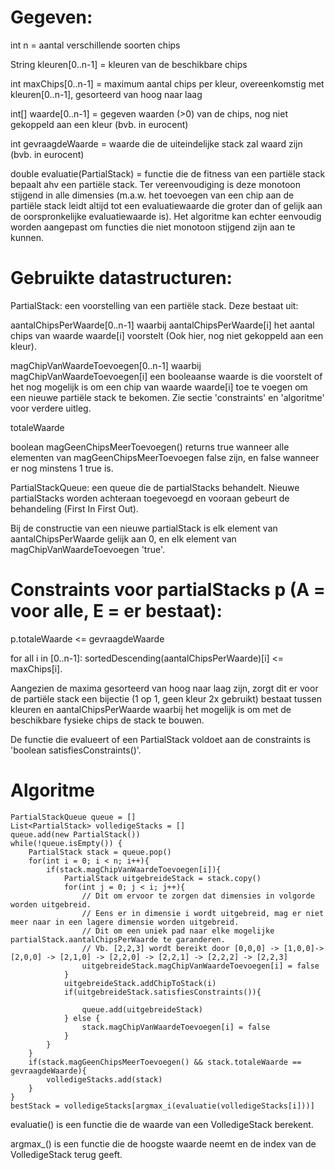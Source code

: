 # Gegeven:
int n = aantal verschillende soorten chips

String kleuren[0..n-1] = kleuren van de beschikbare chips

int maxChips[0..n-1] = maximum aantal chips per kleur, overeenkomstig met kleuren[0..n-1], gesorteerd van hoog naar laag

int[] waarde[0..n-1] = gegeven waarden (>0) van de chips, nog niet gekoppeld aan een kleur (bvb. in eurocent)

int gevraagdeWaarde = waarde die de uiteindelijke stack zal waard zijn (bvb. in eurocent)

double evaluatie(PartialStack) = functie die de fitness van een partiële stack bepaalt ahv een partiële stack.
Ter vereenvoudiging is deze monotoon stijgend in alle dimensies
(m.a.w. het toevoegen van een chip aan de partiële stack leidt altijd tot een evaluatiewaarde die groter dan of gelijk aan de oorspronkelijke evaluatiewaarde is).
Het algoritme kan echter eenvoudig worden aangepast om functies die niet monotoon stijgend zijn aan te kunnen.

# Gebruikte datastructuren:
PartialStack: een voorstelling van een partiële stack. Deze bestaat uit:

aantalChipsPerWaarde[0..n-1] waarbij aantalChipsPerWaarde[i] het aantal chips van waarde waarde[i] voorstelt (Ook hier, nog niet gekoppeld aan een kleur).

magChipVanWaardeToevoegen[0..n-1] waarbij magChipVanWaardeToevoegen[i] een booleaanse waarde is die voorstelt of het nog mogelijk is
om een chip van waarde waarde[i] toe te voegen om een nieuwe partiële stack te bekomen. Zie sectie 'constraints' en 'algoritme' voor verdere uitleg.

totaleWaarde

boolean magGeenChipsMeerToevoegen() returns true wanneer alle elementen van magGeenChipsMeerToevoegen false zijn, en false wanneer er nog minstens 1 true is.

PartialStackQueue: een queue die de partialStacks behandelt. Nieuwe partialStacks worden achteraan toegevoegd en vooraan gebeurt de behandeling (First In First Out).

Bij de constructie van een nieuwe partialStack is elk element van aantalChipsPerWaarde gelijk aan 0, en elk element van magChipVanWaardeToevoegen 'true'.

# Constraints voor partialStacks p (A = voor alle, E = er bestaat):

p.totaleWaarde <= gevraagdeWaarde

for all i in [0..n-1]: sortedDescending(aantalChipsPerWaarde)[i] <= maxChips[i].

Aangezien de maxima gesorteerd van hoog naar laag zijn, zorgt dit er voor de partiële stack een bijectie (1 op 1, geen kleur 2x gebruikt) bestaat tussen
kleuren en aantalChipsPerWaarde waarbij het mogelijk is om met de beschikbare fysieke chips de stack te bouwen.

De functie die evalueert of een PartialStack voldoet aan de constraints is 'boolean satisfiesConstraints()'.

# Algoritme
```
PartialStackQueue queue = []
List<PartialStack> volledigeStacks = []
queue.add(new PartialStack())
while(!queue.isEmpty()) {
    PartialStack stack = queue.pop()
    for(int i = 0; i < n; i++){
        if(stack.magChipVanWaardeToevoegen[i]){
            PartialStack uitgebreideStack = stack.copy()
            for(int j = 0; j < i; j++){
                // Dit om ervoor te zorgen dat dimensies in volgorde worden uitgebreid.
                // Eens er in dimensie i wordt uitgebreid, mag er niet meer naar in een lagere dimensie worden uitgebreid.
                // Dit om een uniek pad naar elke mogelijke partialStack.aantalChipsPerWaarde te garanderen.
                // Vb. [2,2,3] wordt bereikt door [0,0,0] -> [1,0,0]-> [2,0,0] -> [2,1,0] -> [2,2,0] -> [2,2,1] -> [2,2,2] -> [2,2,3]
                uitgebreideStack.magChipVanWaardeToevoegen[i] = false
            }
            uitgebreideStack.addChipToStack(i)
            if(uitgebreideStack.satisfiesConstraints()){

                queue.add(uitgebreideStack)
            } else {
                stack.magChipVanWaardeToevoegen[i] = false
            }
        }
    }
    if(stack.magGeenChipsMeerToevoegen() && stack.totaleWaarde == gevraagdeWaarde){
        volledigeStacks.add(stack)
    }
}
bestStack = volledigeStacks[argmax_i(evaluatie(volledigeStacks[i]))]
```

evaluatie() is een functie die de waarde van een VolledigeStack berekent.

argmax_() is een functie die de hoogste waarde neemt en de index van de VolledigeStack terug geeft.